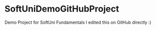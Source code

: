 # SoftUniDemoGitHubProject
Demo Project for SoftUni Fundamentals I edited this on GitHub directly :)
